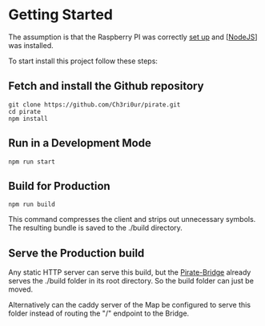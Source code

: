 # Getting Started

The assumption is that the Raspberry PI was correctly [set up](../setupraspberrypi.md) and [[NodeJS]] was installed.

To start install this project follow these steps:

## Fetch and install the Github repository

```
git clone https://github.com/Ch3ri0ur/pirate.git
cd pirate
npm install
```

## Run in a Development Mode
```
npm run start
```

## Build for Production
```
npm run build
```
This command compresses the client and strips out unnecessary symbols. The resulting bundle is saved to the ./build directory.

## Serve the Production build

Any static HTTP server can serve this build, but the [Pirate-Bridge](../Pirate-Bridge/00-bridge.md) already serves the ./build folder in its root directory. So the build folder can just be moved.

Alternatively can the caddy server of the Map be configured to serve this folder instead of routing the "/" endpoint to the Bridge.

[//begin]: # "Autogenerated link references for markdown compatibility"
[NodeJS]: ..\Pirate-Bridge\Theory\nodejs "Nodejs"
[//end]: # "Autogenerated link references"